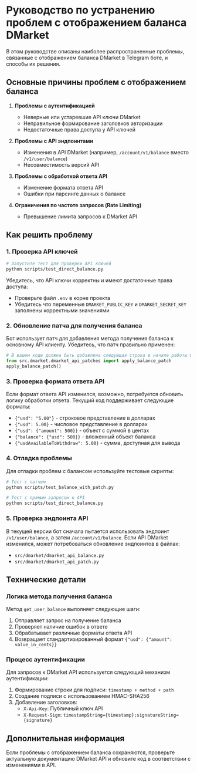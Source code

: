 # Руководство по устранению проблем с отображением баланса DMarket

В этом руководстве описаны наиболее распространенные проблемы, связанные с отображением баланса DMarket в Telegram боте, и способы их решения.

## Основные причины проблем с отображением баланса

1. **Проблемы с аутентификацией**
   - Неверные или устаревшие API ключи DMarket
   - Неправильное формирование заголовков авторизации
   - Недостаточные права доступа у API ключей

2. **Проблемы с API эндпоинтами**
   - Изменения в API DMarket (например, `/account/v1/balance` вместо `/v1/user/balance`)
   - Несовместимость версий API

3. **Проблемы с обработкой ответа API**
   - Изменение формата ответа API
   - Ошибки при парсинге данных о балансе

4. **Ограничения по частоте запросов (Rate Limiting)**
   - Превышение лимита запросов к DMarket API

## Как решить проблему

### 1. Проверка API ключей

```bash
# Запустите тест для проверки API ключей
python scripts/test_direct_balance.py
```

Убедитесь, что API ключи корректны и имеют достаточные права доступа:
- Проверьте файл `.env` в корне проекта
- Убедитесь что переменные `DMARKET_PUBLIC_KEY` и `DMARKET_SECRET_KEY` заполнены корректными значениями

### 2. Обновление патча для получения баланса

Бот использует патч для добавления метода получения баланса к основному API клиенту. Убедитесь, что патч правильно применен:

```python
# В вашем коде должна быть добавлена следующая строка в начале работы бота
from src.dmarket.dmarket_api_patches import apply_balance_patch
apply_balance_patch()
```

### 3. Проверка формата ответа API

Если формат ответа API изменился, возможно, потребуется обновить логику обработки ответа. Текущий код поддерживает следующие форматы:

- `{"usd": "5.00"}` - строковое представление в долларах
- `{"usd": 5.00}` - числовое представление в долларах
- `{"usd": {"amount": 500}}` - объект с суммой в центах
- `{"balance": {"usd": 500}}` - вложенный объект баланса
- `{"usdAvailableToWithdraw": 5.00}` - сумма, доступная для вывода

### 4. Отладка проблемы

Для отладки проблем с балансом используйте тестовые скрипты:

```bash
# Тест с патчем
python scripts/test_balance_with_patch.py

# Тест с прямым запросом к API
python scripts/test_direct_balance.py
```

### 5. Проверка эндпоинта API

В текущей версии бот сначала пытается использовать эндпоинт `/v1/user/balance`, а затем `/account/v1/balance`. Если API DMarket изменился, может потребоваться обновление эндпоинтов в файлах:

- `src/dmarket/dmarket_api_balance.py`
- `src/dmarket/dmarket_api_patch.py`

## Технические детали

### Логика метода получения баланса

Метод `get_user_balance` выполняет следующие шаги:

1. Отправляет запрос на получение баланса
2. Проверяет наличие ошибок в ответе
3. Обрабатывает различные форматы ответа API
4. Возвращает стандартизированный формат `{"usd": {"amount": value_in_cents}}`

### Процесс аутентификации

Для запросов к DMarket API используется следующий механизм аутентификации:

1. Формирование строки для подписи: `timestamp + method + path`
2. Создание подписи с использованием HMAC-SHA256
3. Добавление заголовков:
   - `X-Api-Key`: Публичный ключ API
   - `X-Request-Sign`: `timestampString={timestamp};signatureString={signature}`

## Дополнительная информация

Если проблемы с отображением баланса сохраняются, проверьте актуальную документацию DMarket API и обновите код в соответствии с изменениями в API.

